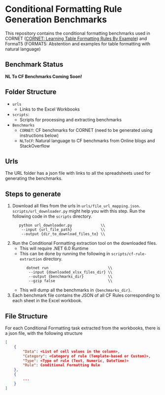 # Conditional Formatting Rule Generation Benchmarks

This repository contains the conditional formatting benchmarks used in CORNET ([CORNET: Learning Table Formatting Rules By Example](https://arxiv.org/abs/2208.06032)) and FormaT5 (FORMAT5: Abstention and examples for table formatting with natural language)

## Benchmark Status
**NL To CF Benchmarks Coming Soon!**

## Folder Structure

- `urls`
    - Links to the Excel Workbooks
- `scripts`:
    - Scripts for processing and extracting benchmarks
- `Benchmarks`
    - `CORNET`: CF benchmarks for CORNET (need to be generated using instructions below)
    - `NLToCF`: Natural language to CF benchmarks from Online blogs and StackOverflow

## Urls
The URL folder has a json file with links to all the spreadsheets used for generating the benchmarks.

## Steps to generate
1. Download all files from the urls in `urls/file_url_mapping.json`. `scripts/url_downloader.py` might help you with this step. Run the following code in the `scripts` directory.
    ```
       python url_downloader.py             \\
        --input {url_file_path}             \\
        --output {dir_to_download_files_to} \\
    ```
2. Run the Conditional Formatting extraction tool on the downloaded files.
    - This will require .NET 6.0 Runtime
    - This can be done by running the following in `scripts/cf-rule-extraction` directory.
        ```
           dotnet run                           \\
            --input {downloaded_xlsx_files_dir} \\
            --output {benchmarks_dir}           \\
            --gzip false                        \\
        ```
    - This will dump all the benchmarks in `{benchmarks_dir}`.
3. Each benchmark file contains the JSON of all CF Rules corresponding to each sheet in the Excel workbook.

## File Structure
For each Conditional Formatting task extracted from the workbooks, there is a json file, with the following structure

```JSON
[
    {
        "Data": <List of cell values in the column>,
        "Category": <Category of rule (Template-based or Custom)>,
        "Type": <Type of rule (Text, Numeric, DateTime)>
        "Rule": Conditional Formatting Rule
    },
    {
        ...
    }
]
```